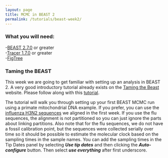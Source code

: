 ```yaml
---
layout: page
title: MCMC in BEAST 2
permalink: /tutorials/beast-week2/
---
```


### What you will need:

-[BEAST 2.7.0][beast] or greater <br>
-[Tracer 1.7.0][tracer] or greater <br>
-[FigTree][figtree] <br>

[beast]: <http://www.beast2.org/>
[tracer]: <https://github.com/beast-dev/tracer/releases/tag/v1.7.1>
[figtree]: <http://tree.bio.ed.ac.uk/software/figtree/>

### Taming the BEAST

This week we are going to get familiar with setting up an analysis in BEAST 2. A very good introductory tutorial already exists on the [Taming the Beast][TtB] website. Please follow along with this [tutorial][introtutorial].

[TtB]: <https://taming-the-beast.org>

[introtutorial]: <https://taming-the-beast.org/tutorials/Introduction-to-BEAST2/>

The tutorial will walk you through setting up your first BEAST MCMC run using a primate mitochondrial DNA example. If you prefer, you can use the [influenza H3N2 sequences][fluseqs] we aligned in the first week. If you use the flu sequences, the alignment is not partitioned so you can just ignore the parts about linking partitions. Also note that for the flu sequences, we do not have a fossil calibration point, but the sequences were collected serially over time so it should be possible to estimate the molecular clock based on the sampling times in the sample names. You can add the sampling times in the Tip Dates panel by selecting ***Use tip dates*** and then clicking the ***Auto-configure*** button. Then select ***use everything*** after first underscore.

[fluseqs]: <{{site.baseurl}}/tutorials/wrangling-week1/influenzaA_H3N2_NC_2010-2019_aligned.fasta>


